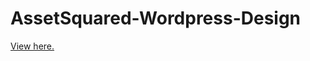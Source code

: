# AssetSquared-Wordpress-Design

[View here.](https://advaitju.github.io/AssetSquared-Wordpress-Design/src/)
